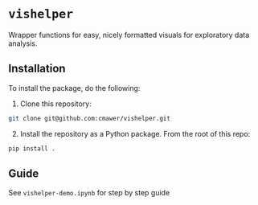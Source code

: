 # `vishelper` 
Wrapper functions for easy, nicely formatted visuals for exploratory data analysis. 


## Installation
To install the package, do the following: 

1. Clone this repository: 

  ```bash
  git clone git@github.com:cmawer/vishelper.git
  ``` 

2. Install the repository as a Python package. From the root of this repo: 

  ```bash
  pip install .
  ```

## Guide 
See `vishelper-demo.ipynb` for step by step guide 
